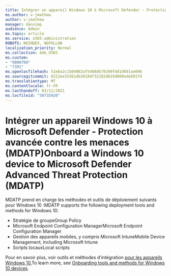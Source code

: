```yaml
---
title: Intégrer un appareil Windows 10 à Microsoft Defender - Protection avancée contre les menaces (MDATP)
ms.author: v-jmathew
author: v-jmathew
manager: dansimp
audience: Admin
ms.topic: article
ms.service: o365-administration
ROBOTS: NOINDEX, NOFOLLOW
localization_priority: Normal
ms.collection: Adm_O365
ms.custom:
- "9000760"
- "7391"
ms.openlocfilehash: 51e6e2c1504002af5408d678399fdd1d691ae096
ms.sourcegitcommit: 6312ee31561db36104f32282d019d069ede69174
ms.translationtype: MT
ms.contentlocale: fr-FR
ms.lasthandoff: 03/11/2021
ms.locfileid: "50735920"
---
```

# <a name="onboard-a-windows-10-device-to-microsoft-defender-advanced-threat-protection-mdatp"></a><span data-ttu-id="03a14-102">Intégrer un appareil Windows 10 à Microsoft Defender - Protection avancée contre les menaces (MDATP)</span><span class="sxs-lookup"><span data-stu-id="03a14-102">Onboard a Windows 10 device to Microsoft Defender Advanced Threat Protection (MDATP)</span></span>

<span data-ttu-id="03a14-103">MDATP prend en charge les méthodes et outils de déploiement suivants pour Windows 10 :</span><span class="sxs-lookup"><span data-stu-id="03a14-103">MDATP supports the following deployment tools and methods for Windows 10:</span></span>

- <span data-ttu-id="03a14-104">Stratégie de groupe</span><span class="sxs-lookup"><span data-stu-id="03a14-104">Group Policy</span></span>
- <span data-ttu-id="03a14-105">Microsoft Endpoint Configuration Manager</span><span class="sxs-lookup"><span data-stu-id="03a14-105">Microsoft Endpoint Configuration Manager</span></span>
- <span data-ttu-id="03a14-106">Gestion des appareils mobiles, y compris Microsoft Intune</span><span class="sxs-lookup"><span data-stu-id="03a14-106">Mobile Device Management, including Microsoft Intune</span></span>
- <span data-ttu-id="03a14-107">Scripts locaux</span><span class="sxs-lookup"><span data-stu-id="03a14-107">Local scripts</span></span>

<span data-ttu-id="03a14-108">Pour en savoir plus, voir outils et méthodes d’intégration [pour les appareils Windows 10.](https://go.microsoft.com/fwlink/?linkid=2143460)</span><span class="sxs-lookup"><span data-stu-id="03a14-108">To learn more, see [Onboarding tools and methods for Windows 10 devices](https://go.microsoft.com/fwlink/?linkid=2143460).</span></span>
